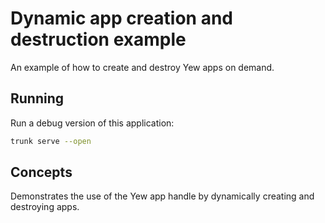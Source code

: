 # Dynamic app creation and destruction example

An example of how to create and destroy Yew apps on demand.

## Running

Run a debug version of this application:

```bash
trunk serve --open
```

## Concepts

Demonstrates the use of the Yew app handle by dynamically creating and destroying apps.
